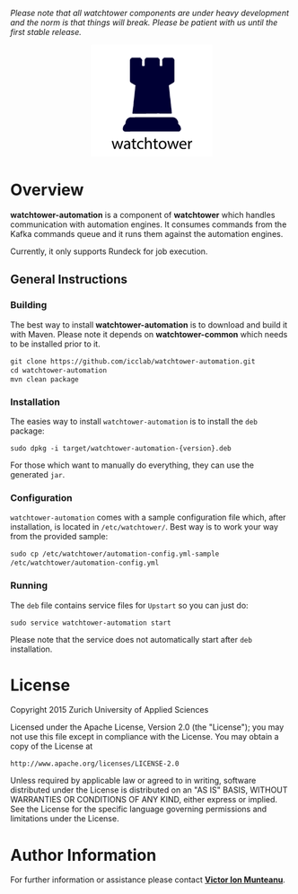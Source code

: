 *Please note that all watchtower components are under heavy development and the norm is that things will break. Please be patient with us until the first stable release.*

<div align="center">
	<img src="https://raw.githubusercontent.com/icclab/watchtower-common/master/watchtower.png" alt="Watchtower" title="Watchtower">
</div>

# Overview

**watchtower-automation** is a component of **watchtower** which handles communication with automation engines. It consumes commands from the Kafka commands queue and it runs them against the automation engines.

Currently, it only supports Rundeck for job execution.

## General Instructions

### Building

The best way to install **watchtower-automation** is to download and build it with Maven. Please note it depends on **watchtower-common** which needs to be installed prior to it.

```
git clone https://github.com/icclab/watchtower-automation.git
cd watchtower-automation
mvn clean package
```

### Installation

The easies way to install `watchtower-automation` is to install the `deb` package:

```
sudo dpkg -i target/watchtower-automation-{version}.deb
```

For those which want to manually do everything, they can use the generated `jar`.

### Configuration

`watchtower-automation` comes with a sample configuration file which, after installation, is located in `/etc/watchtower/`. Best way is to work your way from the provided sample:

```
sudo cp /etc/watchtower/automation-config.yml-sample /etc/watchtower/automation-config.yml
```

### Running

The `deb` file contains service files for `Upstart` so you can just do:

```
sudo service watchtower-automation start
```

Please note that the service does not automatically start after `deb` installation.
# License

Copyright 2015 Zurich University of Applied Sciences

Licensed under the Apache License, Version 2.0 (the "License");
you may not use this file except in compliance with the License.
You may obtain a copy of the License at

    http://www.apache.org/licenses/LICENSE-2.0

Unless required by applicable law or agreed to in writing, software
distributed under the License is distributed on an "AS IS" BASIS,
WITHOUT WARRANTIES OR CONDITIONS OF ANY KIND, either express or
implied.
See the License for the specific language governing permissions and
limitations under the License.

# Author Information

For further information or assistance please contact [**Victor Ion Munteanu**](https://github.com/nemros).
